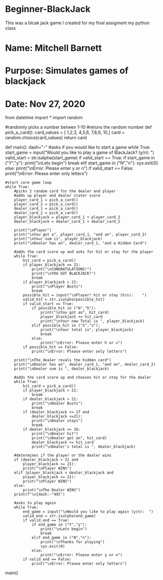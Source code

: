# Beginner-BlackJack
This was a blcak jack game I created for my final assigment my python class
# Name: Mitchell Barnett
# Purpose: Simulates games of blackjack
# Date: Nov 27, 2020

from datetime import *
import random

#randomly picks a number betwen 1-10
#retuns the random number
def pick_a_card():
    card_values = [
        1,2,3,
        4,5,6,
        7,8,9,
        10,]
    card = random.choice(card_values)
    return card

def main():
    dash="-"
    #asks if you would like to start a game
    while True:
        start_game = input("Would you like to play a game of BlackJack? (y/n):  ")
        valid_start = str.isalpha(start_game)
        if valid_start == True:
            if start_game in ("Y","y"):
                print("\nLets begin")
                break
            elif start_game in ("N","n"):
                sys.exit(0)
            else:
                print("\nError: Please enter y or n")
        if valid_start == False:
            print("\nError: Please enter only letters")

    #start core game loop
    while True:
        #picks 2 random card for the dealer and player
        #adds up player and dealer stater score
        player_card_1 = pick_a_card()
        player_card_2 = pick_a_card()
        dealer_card_1 = pick_a_card()
        dealer_card_2 = pick_a_card()
        player_blackjack = player_card_1 + player_card_2
        dealer_blackjack = dealer_card_1 + dealer_card_2

        print("\nPlayer")
        print("\nYou got a", player_card_1, "and an", player_card_2)
        print("\nYour sum is", player_blackjack)
        print("\nDealer has an", dealer_card_1, "and a Hidden Card")

        #adds the card score up and asks for hit or stay for the player
        while True:
            hit_card = pick_a_card()
            if player_blackjack == 21:
                print("\nCONGRATULATIONS!")
                print("\nYOU GOT BLACKJACK!")
                break
            if player_blackjack > 21:
                print("\nPlayer Busts")
                break
            possible_hit = input("\nPlayer! hit or stay (h/s):    ")
            valid_hit = str.isalpha(possible_hit)
            if valid_start == True:
                if possible_hit in ("H","h"):
                    print("\nYou got an", hit_card)
                    player_blackjack += hit_card
                    print("\nYour new Total is ", player_blackjack)
                elif possible_hit in ("S","s"):
                    print("\nYour total is", player_blackjack)
                    break
                else:
                    print("\nError: Please enter h or s")
            if possible_hit == False:
                print("\nError: Please enter only letters")

        print("\nThe dealer revals the hidden card")
        print("\nDealer has an", dealer_card_1, "and an", dealer_card_2)
        print("\nDealer sum is ", dealer_blackjack)

        #adds the card score up and chooses hit or stay for the dealer
        while True:
            hit_card = pick_a_card()
            if player_blackjack > 21:
                break
            if dealer_blackjack > 21:
                print("\nDealer Busts")
                break
            if (dealer_blackjack >= 17 and
                dealer_blackjack <=21):
                print("\nDealer stays")
                break
            if dealer_blackjack <= 16:
                print("\nDealer hit")
                print("\nDealer got an", hit_card)
                dealer_blackjack += hit_card
                print("\nDealer's total is ", dealer_blackjack)

        #determines if the player or the dealer wins
        if (dealer_blackjack > 21 and
            player_blackjack <= 21):
            print("\nPlayer WINS")
        elif (player_blackjack > dealer_blackjack and
            player_blackjack <= 21):
            print("\nPlayer WINS")
        else:
            print("\nThe Dealer WINS")
        print(f"\n{dash:-^49}")

        #asks to play again
        while True:
            end_game = input("\nWould you like to play again (y/n):  ")
            valid_end = str.isalpha(end_game)
            if valid_end == True:
                if end_game in ("Y","y"):
                    print("\nLets begin")
                    break
                elif end_game in ("N","n"):
                    print("\nThanks for playing")
                    sys.exit(0)
                else:
                    print("\nError: Please enter y or n")
            if valid_end == False:
                print("\nError: Please enter only letters")
main()

